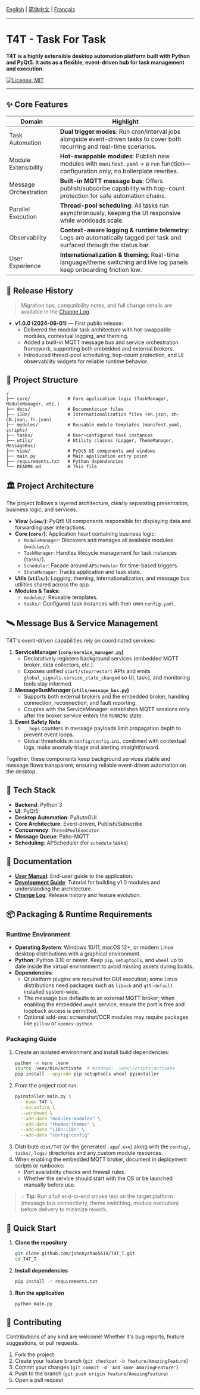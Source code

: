 [English](./README.md) | [简体中文](./README.zh-CN.md) | [Français](./README.fr.md)

---

# T4T - Task For Task

**T4T is a highly extensible desktop automation platform built with Python and PyQt5. It acts as a flexible, event-driven hub for task management and execution.**

[![License: MIT](https://img.shields.io/badge/License-MIT-yellow.svg)](https://opensource.org/licenses/MIT)

---

## ✨ Core Features

| Domain | Highlight |
| --- | --- |
| Task Automation | **Dual trigger modes**: Run cron/interval jobs alongside event-driven tasks to cover both recurring and real-time scenarios. |
| Module Extensibility | **Hot-swappable modules**: Publish new modules with `manifest.yaml` + a `run` function—configuration only, no boilerplate rewrites. |
| Message Orchestration | **Built-in MQTT message bus**: Offers publish/subscribe capability with hop-count protection for safe automation chains. |
| Parallel Execution | **Thread-pool scheduling**: All tasks run asynchronously, keeping the UI responsive while workloads scale. |
| Observability | **Context-aware logging & runtime telemetry**: Logs are automatically tagged per task and surfaced through the status bar. |
| User Experience | **Internationalization & theming**: Real-time language/theme switching and live log panels keep onboarding friction low. |

## 🧭 Release History

> Migration tips, compatibility notes, and full change details are available in the [Change Log](./docs/CHANGELOG.md).

* **v1.0.0 (2024-06-01)** — First public release:
  * Delivered the modular task architecture with hot-swappable modules, contextual logging, and theming.
  * Added a built-in MQTT message bus and service orchestration framework, supporting both embedded and external brokers.
  * Introduced thread-pool scheduling, hop-count protection, and UI observability widgets for reliable runtime behavior.

## 📂 Project Structure
```text
/
├── core/              # Core application logic (TaskManager, ModuleManager, etc.)
├── docs/              # Documentation files
├── i18n/              # Internationalization files (en.json, zh-CN.json, fr.json)
├── modules/           # Reusable module templates (manifest.yaml, scripts)
├── tasks/             # User-configured task instances
├── utils/             # Utility classes (Logger, ThemeManager, MessageBus)
├── view/              # PyQt5 UI components and windows
├── main.py            # Main application entry point
├── requirements.txt   # Python dependencies
└── README.md          # This file
```

## 🏛️ Project Architecture

The project follows a layered architecture, clearly separating presentation, business logic, and services.

* **View (`view/`)**: PyQt5 UI components responsible for displaying data and forwarding user interactions.
* **Core (`core/`)**: Application heart containing business logic:
  * `ModuleManager`: Discovers and manages all available modules (`modules/`).
  * `TaskManager`: Handles lifecycle management for task instances (`tasks/`).
  * `Scheduler`: Facade around `APScheduler` for time-based triggers.
  * `StateManager`: Tracks application and task state.
* **Utils (`utils/`)**: Logging, theming, internationalization, and message bus utilities shared across the app.
* **Modules & Tasks**:
  * `modules/`: Reusable templates.
  * `tasks/`: Configured task instances with their own `config.yaml`.

## 🛰️ Message Bus & Service Management

T4T's event-driven capabilities rely on coordinated services:

1. **ServiceManager (`core/service_manager.py`)**
   * Declaratively registers background services (embedded MQTT broker, data collectors, etc.).
   * Exposes unified `start/stop/restart` APIs and emits `global_signals.service_state_changed` so UI, tasks, and monitoring tools stay informed.
2. **MessageBusManager (`utils/message_bus.py`)**
   * Supports both external brokers and the embedded broker, handling connection, reconnection, and fault reporting.
   * Couples with the ServiceManager: establishes MQTT sessions only after the broker service enters the `RUNNING` state.
3. **Event Safety Nets**
   * `__hops` counters in message payloads limit propagation depth to prevent event loops.
   * Global thresholds in `config/config.ini`, combined with contextual logs, make anomaly triage and alerting straightforward.

Together, these components keep background services stable and message flows transparent, ensuring reliable event-driven automation on the desktop.

## 🚀 Tech Stack

* **Backend**: Python 3
* **UI**: PyQt5
* **Desktop Automation**: PyAutoGUI
* **Core Architecture**: Event-driven, Publish/Subscribe
* **Concurrency**: `ThreadPoolExecutor`
* **Message Queue**: Paho-MQTT
* **Scheduling**: APScheduler (for `schedule` tasks)

## 📖 Documentation

* **[User Manual](./docs/user_manual.md)**: End-user guide to the application.
* **[Development Guide](./docs/development_guide.md)**: Tutorial for building v1.0 modules and understanding the architecture.
* **[Change Log](./docs/CHANGELOG.md)**: Release history and feature evolution.

## 📦 Packaging & Runtime Requirements

### Runtime Environment

* **Operating System**: Windows 10/11, macOS 12+, or modern Linux desktop distributions with a graphical environment.
* **Python**: Python 3.10 or newer. Keep `pip`, `setuptools`, and `wheel` up to date inside the virtual environment to avoid missing assets during builds.
* **Dependencies**:
  * Qt platform plugins are required for GUI execution; some Linux distributions need packages such as `libxcb` and `qt5-default` installed system-wide.
  * The message bus defaults to an external MQTT broker; when enabling the embedded `amqtt` service, ensure the port is free and loopback access is permitted.
  * Optional add-ons: screenshot/OCR modules may require packages like `pillow` or `opencv-python`.

### Packaging Guide

1. Create an isolated environment and install build dependencies:
   ```bash
   python -m venv .venv
   source .venv/bin/activate  # Windows: .venv\Scripts\activate
   pip install --upgrade pip setuptools wheel pyinstaller
   ```
2. From the project root run:
   ```bash
   pyinstaller main.py \
     --name T4T \
     --noconfirm \
     --windowed \
     --add-data "modules:modules" \
     --add-data "themes:themes" \
     --add-data "i18n:i18n" \
     --add-data "config:config"
   ```
3. Distribute `dist/T4T` (or the generated `.app`/`.exe`) along with the `config/`, `tasks/`, `logs/` directories and any custom module resources.
4. When enabling the embedded MQTT broker, document in deployment scripts or runbooks:
   * Port availability checks and firewall rules.
   * Whether the service should start with the OS or be launched manually before use.

> 💡 **Tip**: Run a full end-to-end smoke test on the target platform (message bus connectivity, theme switching, module execution) before delivery to minimize rework.

## 🚀 Quick Start

1. **Clone the repository**
   ```bash
   git clone github.com/johnnyzhao5619/T4T_T.git
   cd T4T_T
   ```

2. **Install dependencies**
   ```bash
   pip install -r requirements.txt
   ```

3. **Run the application**
   ```bash
   python main.py
   ```

## 🤝 Contributing

Contributions of any kind are welcome! Whether it's bug reports, feature suggestions, or pull requests.

1. Fork the project
2. Create your feature branch (`git checkout -b feature/AmazingFeature`)
3. Commit your changes (`git commit -m 'Add some AmazingFeature'`)
4. Push to the branch (`git push origin feature/AmazingFeature`)
5. Open a pull request

---
